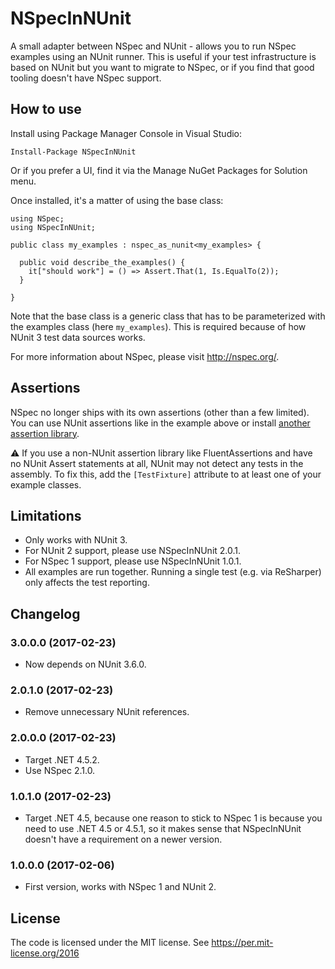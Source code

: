 # NSpecInNUnit

A small adapter between NSpec and NUnit - allows you to run NSpec examples using an NUnit runner.
This is useful if your test infrastructure is based on NUnit but you want to migrate to NSpec, or
if you find that good tooling doesn't have NSpec support.

## How to use

Install using Package Manager Console in Visual Studio:

    Install-Package NSpecInNUnit

Or if you prefer a UI, find it via the Manage NuGet Packages for Solution menu.

Once installed, it's a matter of using the base class:

    using NSpec;
    using NSpecInNUnit;

    public class my_examples : nspec_as_nunit<my_examples> {

      public void describe_the_examples() {
        it["should work"] = () => Assert.That(1, Is.EqualTo(2));
      }

    }

Note that the base class is a generic class that has to be parameterized with the examples
class (here `my_examples`). This is required because of how NUnit 3 test data sources works.

For more information about NSpec, please visit http://nspec.org/.

## Assertions

NSpec no longer ships with its own assertions (other than a few limited). You can use NUnit 
assertions like in the example above or install [another assertion library](http://nspec.org/#assertions).

&#x26a0; If you use a non-NUnit assertion library like FluentAssertions and have no NUnit Assert statements
at all, NUnit may not detect any tests in the assembly. To fix this, add the `[TestFixture]` attribute
to at least one of your example classes.

## Limitations

* Only works with NUnit 3.
* For NUnit 2 support, please use NSpecInNUnit 2.0.1.
* For NSpec 1 support, please use NSpecInNUnit 1.0.1.
* All examples are run together. Running a single test (e.g. via ReSharper) only affects
  the test reporting.

## Changelog

### 3.0.0.0 (2017-02-23)

* Now depends on NUnit 3.6.0.

### 2.0.1.0 (2017-02-23)

* Remove unnecessary NUnit references.

### 2.0.0.0 (2017-02-23)

* Target .NET 4.5.2.
* Use NSpec 2.1.0.

### 1.0.1.0 (2017-02-23)

* Target .NET 4.5, because one reason to stick to NSpec 1 is because you need to
  use .NET 4.5 or 4.5.1, so it makes sense that NSpecInNUnit doesn't have a
  requirement on a newer version.

### 1.0.0.0 (2017-02-06)

* First version, works with NSpec 1 and NUnit 2.

## License

The code is licensed under the MIT license. See https://per.mit-license.org/2016
